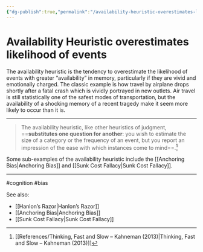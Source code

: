 ```yaml
---
{"dg-publish":true,"permalink":"/availability-heuristic-overestimates-likelihood-of-events/"}
---
```



# Availability Heuristic overestimates likelihood of events

The availability heuristic is the tendency to overestimate the likelihood of events with greater “availability” in memory, particularly if they are vivid and emotionally charged. The classic example is how travel by airplane drops shortly after a fatal crash which is vividly portrayed in new outlets. Air travel is still statistically one of the safest modes of transportation, but the availability of a shocking memory of a recent tragedy make it seem more likely to occur than it is.

-----

> The availability heuristic, like other heuristics of judgment, ==**substitutes one question for another**: you wish to estimate the size of a category or the frequency of an event, but you report an impression of the ease with which instances come to mind==.[^1]  

Some sub-examples of the availability heuristic include the [[Anchoring Bias\|Anchoring Bias]] and [[Sunk Cost Fallacy\|Sunk Cost Fallacy]].

-----
#cognition #bias 

See also:
- [[Hanlon’s Razor\|Hanlon’s Razor]]
- [[Anchoring Bias\|Anchoring Bias]]
- [[Sunk Cost Fallacy\|Sunk Cost Fallacy]]


[^1]: [[References/Thinking, Fast and Slow – Kahneman (2013)\|Thinking, Fast and Slow – Kahneman (2013)]]